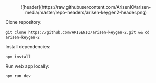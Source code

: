 <center>![header](https://raw.githubusercontent.com/ArisenIO/arisen-media/master/repo-headers/arisen-keygen2-header.png)</center>


Clone repository:
```
git clone https://github.com/ARISENIO/arisen-keygen-2.git && cd arisen-keygen-2
```
Install dependencies:
```
npm install
```
Run web app locally:
```
npm run dev
```
